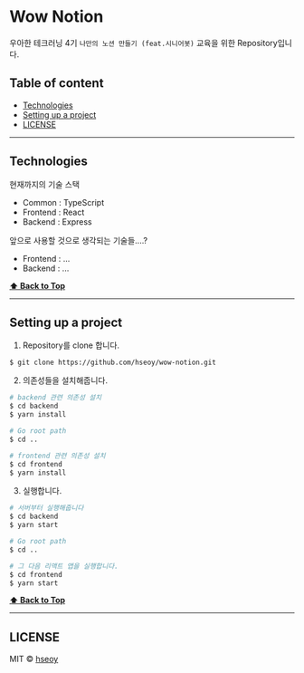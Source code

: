 # Wow Notion

우아한 테크러닝 4기 `나만의 노션 만들기 (feat.시니어봇)` 교육을 위한 Repository입니다.

## Table of content

- [Technologies](#technologies)
- [Setting up a project](#setting-up-a-project)
- [LICENSE](#license)

---

## Technologies

현재까지의 기술 스택

- Common : TypeScript
- Frontend : React
- Backend : Express

앞으로 사용할 것으로 생각되는 기술들....?

- Frontend : ...
- Backend : ...

**[⬆ Back to Top](#Table-of-content)**

---

## Setting up a project

1. Repository를 clone 합니다.

```
$ git clone https://github.com/hseoy/wow-notion.git
```

2. 의존성들을 설치해줍니다.

```bash
# backend 관련 의존성 설치
$ cd backend
$ yarn install

# Go root path
$ cd ..

# frontend 관련 의존성 설치
$ cd frontend
$ yarn install
```

3. 실행합니다.

```bash
# 서버부터 실행해줍니다
$ cd backend
$ yarn start

# Go root path
$ cd ..

# 그 다음 리액트 앱을 실행합니다.
$ cd frontend
$ yarn start
```

**[⬆ Back to Top](#Table-of-content)**

---

## LICENSE

MIT © [hseoy](https://github.com/hseoy)
